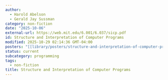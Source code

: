 ```yaml
---
author:
  - Harold Abelson
  - Gerald Jay Sussman
category: non-fiction
date: "2025-10-06"
external-url: https://web.mit.edu/6.001/6.037/sicp.pdf
id: Structure and Interpretation of Computer Programs
modified: 2025-10-29 02:14:36 GMT-04:00
posters: "[[library/posters/structure-and-interpretation-of-computer-programs.jpg]]"
status: current
subcategory: programming
tags:
  - non-fiction
title: Structure and Interpretation of Computer Programs
---
```

